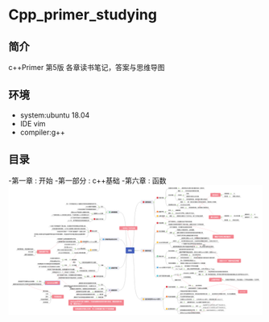 # Cpp_primer_studying 

简介
----
c++Primer 第5版 各章读书笔记，答案与思维导图

环境
----
- system:ubuntu 18.04 
- IDE vim 
- compiler:g++

目录
----
-第一章 : 开始 
-第一部分 : c++基础
 -第六章 : 函数 
![Image text](https://raw.githubusercontent.com/chengchuanxiang/Cpp_primer_studying/main/png/chapter6_函数.png)
